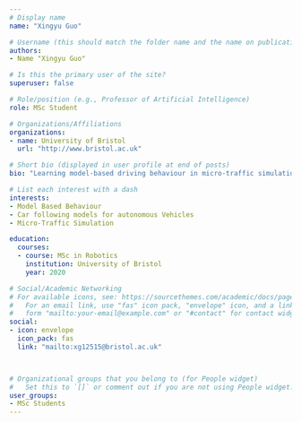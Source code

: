 ```yaml
---
# Display name
name: "Xingyu Guo"

# Username (this should match the folder name and the name on publications)
authors:
- Name "Xingyu Guo"

# Is this the primary user of the site?
superuser: false

# Role/position (e.g., Professor of Artificial Intelligence)
role: MSc Student

# Organizations/Affiliations
organizations:
- name: University of Bristol
  url: "http://www.bristol.ac.uk"

# Short bio (displayed in user profile at end of posts)
bio: "Learning model-based driving behaviour in micro-traffic simulations"

# List each interest with a dash
interests:
- Model Based Behaviour
- Car following models for autonomous Vehicles
- Micro-Traffic Simulation

education:
  courses:
  - course: MSc in Robotics
    institution: University of Bristol
    year: 2020

# Social/Academic Networking
# For available icons, see: https://sourcethemes.com/academic/docs/page-builder/#icons
#   For an email link, use "fas" icon pack, "envelope" icon, and a link in the
#   form "mailto:your-email@example.com" or "#contact" for contact widget.
social:
- icon: envelope
  icon_pack: fas
  link: "mailto:xg12515@bristol.ac.uk"



# Organizational groups that you belong to (for People widget)
#   Set this to `[]` or comment out if you are not using People widget.
user_groups:
- MSc Students
---
```

